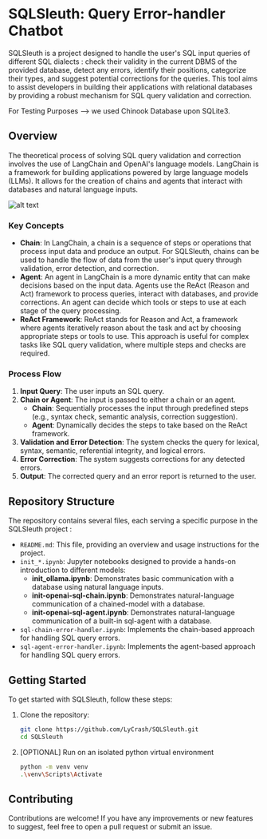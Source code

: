 # SQLSleuth: Query Error-handler Chatbot

SQLSleuth is a project designed to handle the user's SQL input queries of different SQL dialects : check their validity in the current DBMS of the provided database, detect any errors, identify their positions, categorize their types, and suggest potential corrections for the queries. This tool aims to assist developers in building their applications with relational databases by providing a robust mechanism for SQL query validation and correction.

For Testing Purposes --> we used Chinook Database upon SQLite3. 

## Overview

The theoretical process of solving SQL query validation and correction involves the use of LangChain and OpenAI's language models. LangChain is a framework for building applications powered by large language models (LLMs). It allows for the creation of chains and agents that interact with databases and natural language inputs.

![alt text](../../../../Users/pc/Downloads/sql-agent-chain.png)

### Key Concepts

- **Chain**: In LangChain, a chain is a sequence of steps or operations that process input data and produce an output. For SQLSleuth, chains can be used to handle the flow of data from the user's input query through validation, error detection, and correction.
- **Agent**: An agent in LangChain is a more dynamic entity that can make decisions based on the input data. Agents use the ReAct (Reason and Act) framework to process queries, interact with databases, and provide corrections. An agent can decide which tools or steps to use at each stage of the query processing.
- **ReAct Framework**: ReAct stands for Reason and Act, a framework where agents iteratively reason about the task and act by choosing appropriate steps or tools to use. This approach is useful for complex tasks like SQL query validation, where multiple steps and checks are required.

### Process Flow

1. **Input Query**: The user inputs an SQL query.
2. **Chain or Agent**: The input is passed to either a chain or an agent.
   - **Chain**: Sequentially processes the input through predefined steps (e.g., syntax check, semantic analysis, correction suggestion).
   - **Agent**: Dynamically decides the steps to take based on the ReAct framework.
3. **Validation and Error Detection**: The system checks the query for lexical, syntax, semantic, referential integrity, and logical errors.
4. **Error Correction**: The system suggests corrections for any detected errors.
5. **Output**: The corrected query and an error report is returned to the user.

## Repository Structure

The repository contains several files, each serving a specific purpose in the SQLSleuth project :

- `README.md`: This file, providing an overview and usage instructions for the project.
- `init_*.ipynb`: Jupyter notebooks designed to provide a hands-on introduction to different models:
  - **init_ollama.ipynb**: Demonstrates basic communication with a database using natural language inputs.
  - **init-openai-sql-chain.ipynb**: Demonstrates natural-language communication of a chained-model with a database.
  - **init-openai-sql-agent.ipynb**: Demonstrates natural-language communication of a built-in sql-agent with a database.
- `sql-chain-error-handler.ipynb`: Implements the chain-based approach for handling SQL query errors.
- `sql-agent-error-handler.ipynb`: Implements the agent-based approach for handling SQL query errors.

## Getting Started

To get started with SQLSleuth, follow these steps:

1. Clone the repository:
   ```sh
   git clone https://github.com/LyCrash/SQLSleuth.git
   cd SQLSleuth
2. [OPTIONAL] Run on an isolated python virtual environment
   ```sh
   python -m venv venv
   .\venv\Scripts\Activate
## Contributing
Contributions are welcome! If you have any improvements or new features to suggest, feel free to open a pull request or submit an issue.